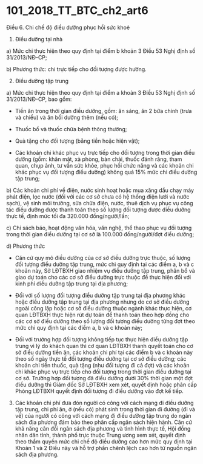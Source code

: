 # 101_2018_TT_BTC_ch2_art6
Điều 6. Chi chế độ điều dưỡng phục hồi sức khoẻ

1. Điều dưỡng tại nhà

a) Mức chi thực hiện theo quy định tại điểm b khoản 3 Điều 53 Nghị định số 31/2013/NĐ-CP;

b) Phương thức: chi trực tiếp cho đối tượng được hưởng.

2. Điều dưỡng tập trung

a) Mức chi thực hiện theo quy định tại điểm a khoản 3 Điều 53 Nghị định số 31/2013/NĐ-CP, bao gồm:

- Tiền ăn trong thời gian điều dưỡng, gồm: ăn sáng, ăn 2 bữa chính (trưa và chiều) và ăn bồi dưỡng thêm (nếu có);

- Thuốc bổ và thuốc chữa bệnh thông thường;

- Quà tặng cho đối tượng (bằng tiền hoặc hiện vật);

- Các khoản chi khác phục vụ trực tiếp cho đối tượng trong thời gian điều dưỡng (gồm: khăn mặt, xà phòng, bàn chải, thuốc đánh răng, tham quan, chụp ảnh, tư vấn sức khỏe, phục hồi chức năng và các khoản chi khác phục vụ đối tượng điều dưỡng) không quá 15% mức chi điều dưỡng tập trung;

b) Các khoản chi phí về điện, nước sinh hoạt hoặc mua xăng dầu chạy máy phát điện, lọc nước (đối với các cơ sở chưa có hệ thống điện lưới và nước sạch), vệ sinh môi trường, sửa chữa điện, nước, thuê dịch vụ phục vụ công tác điều dưỡng được thanh toán theo số lượng đối tượng được điều dưỡng thực tế, định mức tối đa 320.000 đồng/người/lần;

c) Chi sách báo, hoạt động văn hóa, văn nghệ, thể thao phục vụ đối tượng trong thời gian điều dưỡng tại cơ sở là 100.000 đồng/người/đợt điều dưỡng;

d) Phương thức

- Căn cứ quy mô điều dưỡng của cơ sở điều dưỡng trực thuộc, số lượng đối tượng điều dưỡng tập trung, mức chi quy định tại các điểm a, b và c khoản này, Sở LĐTBXH giao nhiệm vụ điều dưỡng tập trung, phân bổ và giao dự toán cho các cơ sở điều dưỡng trực thuộc để thực hiện đối với kinh phí điều dưỡng tập trung tại địa phương;

- Đối với số lượng đối tượng điều dưỡng tập trung tại địa phương khác hoặc điều dưỡng tập trung tại địa phương nhưng do cơ sở điều dưỡng ngoài công lập hoặc cơ sở điều dưỡng thuộc ngành khác thực hiện, cơ quan LĐTBXH thực hiện rút dự toán để thanh toán theo hợp đồng cho các cơ sở điều dưỡng theo số lượng đối tượng điều dưỡng từng đợt theo mức chi quy định tại các điểm a, b và c khoản này;

- Đối với trường hợp đối tượng không tiếp tục thực hiện điều dưỡng tập trung vì lý do khách quan thì cơ quan LĐTBXH thanh quyết toán cho cơ sở điều dưỡng tiền ăn, các khoản chi phí tại các điểm b và c khoản này theo số ngày thực tế đối tượng điều dưỡng tại cơ sở điều dưỡng; các khoản chi tiền thuốc, quà tặng (như đối tượng đi cả đợt) và các khoản chi khác phục vụ trực tiếp cho đối tượng trong thời gian điều dưỡng tại cơ sở. Trường hợp đối tượng đã điều dưỡng dưới 30% thời gian một đợt điều dưỡng thì Giám đốc Sở LĐTBXH xem xét, quyết định hoặc phân cấp Phòng LĐTBXH quyết định đối tượng đi điều dưỡng vào đợt kế tiếp.

3. Các khoản chi phí đưa đón người có công với cách mạng đi điều dưỡng tập trung, chi phí ăn, ở (nếu có) phát sinh trong thời gian đi đường (đi và về) của người có công với cách mạng đi điều dưỡng tập trung do ngân sách địa phương đảm bảo theo phân cấp ngân sách hiện hành. Căn cứ khả năng cân đối ngân sách địa phương và tình hình thực tế, Hội đồng nhân dân tỉnh, thành phố trực thuộc Trung ương xem xét, quyết định theo thẩm quyền mức chi chế độ điều dưỡng cao hơn mức quy định tại Khoản 1 và 2 Điều này và hỗ trợ phần chênh lệch cao hơn từ nguồn ngân sách địa phương.